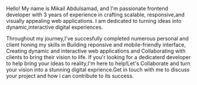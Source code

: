 Hello! My name is Mikail Abdulsamad, and I'm passionate frontend developer with 3 years of experience in crafting scalable, responsive,and visually appealing web applications. I am dedicated to turning ideas into dynamic,interactive digital experiences.

  Throughout my journey,I've succesfully completed numerous personal and client honing my skills in
  Building reponsive and mobile-friendly interface,
  Creating dynamic and interactive web applications 
 and Collaborating with clients to bring their vision to life.
 If you'r looking for a dedicaterd developer to help bring your ideas to reality,I'm here to help!Let's Collaborate and turn your vision into a stunning digital exprience.Get in touch with me to discuss your project and how i can contribute to its success.
